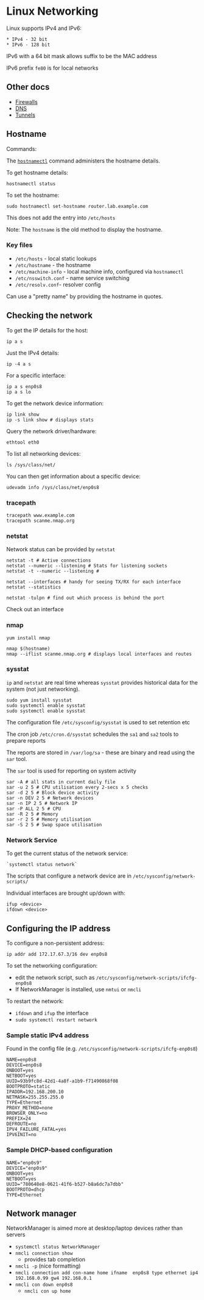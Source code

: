 # Linux Networking

Linux supports IPv4 and IPv6:

    * IPv4 - 32 bit 
    * IPv6 - 128 bit

IPv6 with a 64 bit mask allows suffix to be the MAC address

IPv6 prefix `fe80` is for local networks

## Other docs

* [Firewalls](LinuxNetworkingFirewalls.md)
* [DNS](LinuxNetworkingDns.md)
* [Tunnels](LinuxNetworkingTunnels.md)

## Hostname

Commands:

The [`hostnamectl`](https://access.redhat.com/documentation/en-us/red_hat_enterprise_linux/7/html/networking_guide/sec_configuring_host_names_using_hostnamectl) command
administers the hostname details.

To get hostname details:

    hostnamectl status

To set the hostname:

    sudo hostnamectl set-hostname router.lab.example.com

This does not add the entry into `/etc/hosts`

Note: The `hostname` is the old method to display the hostname.

### Key files

* `/etc/hosts` - local static lookups
* `/etc/hostname` - the hostname 
* `/etc/machine-info` - local machine info, configured via `hostnamectl`
* `/etc/nsswitch.conf` - name service switching
* `/etc/resolv.conf`- resolver config

Can use a "pretty name" by providing the hostname in quotes.

## Checking the network

To get the IP details for the host:

    ip a s

Just the IPv4 details:

    ip -4 a s

For a specific interface:

    ip a s enp0s8
    ip a s lo

To get the network device information:

    ip link show
    ip -s link show # displays stats


Query the network driver/hardware:

    ethtool eth0

To list all networking devices:

    ls /sys/class/net/

You can then get information about a specific device:

    udevadm info /sys/class/net/enp0s8

### tracepath

    tracepath www.example.com
    tracepath scanme.nmap.org

### netstat
Network status can be provided by `netstat`

    netstat -t # Active connections
    netstat --numeric --listening # Stats for listening sockets
    netstat -t --numeric --listening # 

    netstat --interfaces # handy for seeing TX/RX for each interface
    netstat --statistics

    netstat -tulpn # find out which process is behind the port

Check out an interface

### nmap

    yum install nmap

    nmap $(hostname)
    nmap --iflist scanme.nmap.org # displays local interfaces and routes

### sysstat    

`ip` and `netstat` are real time whereas `sysstat` provides historical data for the system (not just networking).

    sudo yum install sysstat
    sudo systemctl enable sysstat
    sudo systemctl enable sysstat

The configuration file `/etc/sysconfig/sysstat` is used to set retention etc

The cron job `/etc/cron.d/sysstat` schedules the `sa1` and `sa2` tools to prepare reports

The reports are stored in `/var/log/sa` - these are binary and read using the `sar` tool.

The `sar` tool is used for reporting on system activity

    sar -A # all stats in current daily file
    sar -u 2 5 # CPU utilisation every 2-secs x 5 checks
    sar -d 2 5 # Block device activity
    sar -n DEV 2 5 # Network devices
    sar -n IP 2 5 # Network IP
    sar -P ALL 2 5 # CPU
    sar -R 2 5 # Memory
    sar -r 2 5 # Memory utilisation
    sar -S 2 5 # Swap space utilisation
    

### Network Service

To get the current status of the network service:

    `systemctl status network`

The scripts that configure a network device are in `/etc/sysconfig/network-scripts/`

Individual interfaces are brought up/down with:

    ifup <device>
    ifdown <device>

## Configuring the IP address

To configure a non-persistent address:

    ip addr add 172.17.67.3/16 dev enp0s8

To set the networking configuration:

- edit the network script, such as `/etc/sysconfig/network-scripts/ifcfg-enp0s8`
- If NetworkManager is installed, use `nmtui` or `nmcli`

To restart the network:

- `ifdown` and `ifup` the interface
- `sudo systemctl restart network`

### Sample static IPv4 address

Found in the config file (e.g. `/etc/sysconfig/network-scripts/ifcfg-enp0s8`)

````
NAME=enp0s8
DEVICE=enp0s8
ONBOOT=yes
NETBOOT=yes
UUID=93b9fc8d-42d1-4a8f-a1b9-f71490868f08
BOOTPROTO=static
IPADDR=192.168.200.10
NETMASK=255.255.255.0
TYPE=Ethernet
PROXY_METHOD=none
BROWSER_ONLY=no
PREFIX=24
DEFROUTE=no
IPV4_FAILURE_FATAL=yes
IPV6INIT=no
````

### Sample DHCP-based configuration

````
NAME="enp0s9"
DEVICE="enp0s9"
ONBOOT=yes
NETBOOT=yes
UUID="780648e8-0621-41f6-b527-b8a6dc7a7dbb"
BOOTPROTO=dhcp
TYPE=Ethernet
````

## Network manager

NetworkManager is aimed more at desktop/laptop devices rather than servers

* `systemctl status NetworkManager`
* `nmcli connection show`
    * provides tab completion
* `nmcli -p` (nice formatting)
* `nmcli connection add con-name home ifname  enp0s8 type ethernet ip4 192.168.0.99 gw4 192.168.0.1`
* `nmcli con down enp0s8`
    * `nmcli con up home`

